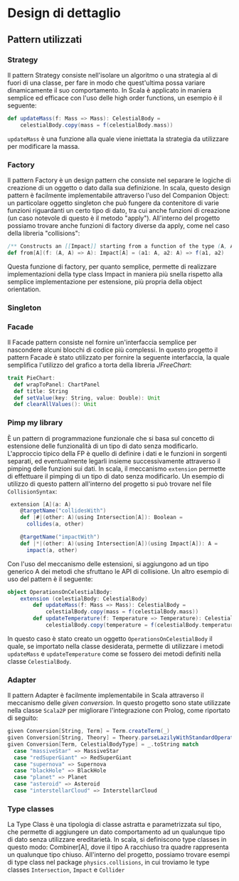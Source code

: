 # Design di dettaglio
## Pattern utilizzati
### Strategy
Il pattern Strategy consiste nell'isolare un algoritmo o una strategia al di fuori di una classe, per fare in modo che quest'ultima possa variare dinamicamente il suo comportamento. In Scala è applicato in maniera semplice ed efficace con l'uso delle high order functions, un esempio è il seguente: 
```scala
def updateMass(f: Mass => Mass): CelestialBody = 
    celestialBody.copy(mass = f(celestialBody.mass))
```
`updateMass` è una funzione alla quale viene iniettata la strategia da utilizzare per modificare la massa.
### Factory
Il pattern Factory è un design pattern che consiste nel separare le logiche di creazione di un oggetto o dato dalla sua definizione. In scala, questo design pattern è facilmente
implementabile attraverso l'uso del Companion Object: un particolare oggetto singleton che può fungere da contenitore di varie funzioni riguardanti un certo tipo di dato, tra cui
anche funzioni di creazione (un caso notevole di questo è il metodo "apply"). All'interno del progetto possiamo trovare anche funzioni di factory diverse da apply, come nel caso della
libreria "collisions":
```scala
/** Constructs an [[Impact]] starting from a function of the type (A, A) => A. */
def from[A](f: (A, A) => A): Impact[A] = (a1: A, a2: A) => f(a1, a2)
```
Questa funzione di factory, per quanto semplice, permette di realizzare implementazioni della type class Impact in maniera più snella rispetto alla semplice implementazione per estensione,
più propria della object orientation.
### Singleton
### Facade
Il Facade pattern consiste nel fornire un'interfaccia semplice per nascondere alcuni blocchi di codice più complessi.
In questo progetto il pattern Facade è stato utilizzato per fornire la seguente interfaccia, la quale semplifica l'utilizzo del grafico a torta della libreria _JFreeChart_:
```scala
trait PieChart:
  def wrapToPanel: ChartPanel
  def title: String
  def setValue(key: String, value: Double): Unit
  def clearAllValues(): Unit
```

### Pimp my library
È un pattern di programmazione funzionale che si basa sul concetto di estensione delle funzionalità di un tipo di dato senza modificarlo. L'approccio tipico della FP è quello di definire
i dati e le funzioni in sorgenti separati, ed eventualmente legarli insieme successivamente attraverso il pimping delle funzioni sui dati. In scala, il meccanismo `extension`
permette di effettuare il pimping di un tipo di dato senza modificarlo. Un esempio di utilizzo di questo pattern all'interno del progetto si può trovare nel file `CollisionSyntax`:
```scala
 extension [A](a: A)
    @targetName("collidesWith")
    def |#|(other: A)(using Intersection[A]): Boolean =
      collides(a, other)

    @targetName("impactWith")
    def |*|(other: A)(using Intersection[A])(using Impact[A]): A =
      impact(a, other)
```
Con l'uso del meccanismo delle estensioni, si aggiungono ad un tipo generico A dei metodi che sfruttano le API di collisione.
Un altro esempio di uso del pattern è il seguente:
```scala
object OperationsOnCelestialBody:
    extension (celestialBody: CelestialBody)
        def updateMass(f: Mass => Mass): CelestialBody = 
            celestialBody.copy(mass = f(celestialBody.mass))
        def updateTemperature(f: Temperature => Temperature): CelestialBody = 
            celestialBody.copy(temperature = f(celestialBody.temperature))
```
In questo caso è stato creato un oggetto `OperationsOnCelestialBody` il quale, se importato nella classe desiderata, permette di utilizzare i metodi `updateMass` e `updateTemperature` come se fossero dei metodi definiti nella classe `CelestialBody`.

### Adapter
Il pattern Adapter è facilmente implementabile in Scala attraverso il meccanismo delle _given conversion_. In questo progetto sono state utilizzate nella classe `Scala2P` per migliorare l'integrazione con Prolog, come riportato di seguito:
```scala
given Conversion[String, Term] = Term.createTerm(_)
given Conversion[String, Theory] = Theory.parseLazilyWithStandardOperators(_)
given Conversion[Term, CelestialBodyType] = _.toString match
  case "massiveStar" => MassiveStar
  case "redSuperGiant" => RedSuperGiant
  case "supernova" => Supernova
  case "blackHole" => BlackHole
  case "planet" => Planet
  case "asteroid" => Asteroid
  case "interstellarCloud" => InterstellarCloud
```

### Type classes
La Type Class è una tipologia di classe astratta e parametrizzata sul tipo, che permette di aggiungere un dato comportamento ad un qualunque tipo di dato senza utilizzare
ereditarietà. In scala, si definiscono type classes in questo modo: Combiner[A], dove il tipo A racchiuso tra quadre rappresenta un qualunque tipo chiuso. All'interno del progetto, possiamo trovare
esempi di type class nel package `physics.collisions`, in cui troviamo le type classes `Intersection`, `Impact` e `Collider`